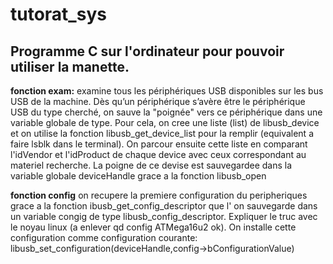 # tutorat_sys

## Programme C sur l'ordinateur pour pouvoir utiliser la manette.

**fonction exam:**
examine tous les périphériques USB disponibles sur les bus USB de la machine. Dès qu’un périphérique s’avère être le périphérique USB du type cherché, on sauve la "poignée" vers ce périphérique dans une variable globale de type.
Pour cela, on cree une liste (list) de libusb_device et on utilise la fonction libusb_get_device_list pour la remplir (equivalent a faire lsblk dans le terminal).
On parcour ensuite cette liste en comparant l'idVendor et l'idProduct de chaque device avec ceux correspondant au materiel recherche. La poigne de ce devise est sauvegardee dans la variable globale deviceHandle grace a la fonction libusb_open

**fonction config**
on recupere la premiere configuration du peripheriques grace a la fonction ibusb_get_config_descriptor que l' on sauvegarde dans un variable congig de type libusb_config_descriptor.
Expliquer le truc avec le noyau linux (a enlever qd config ATMega16u2 ok).
On installe cette configuration comme configuration courante: libusb_set_configuration(deviceHandle,config->bConfigurationValue)
